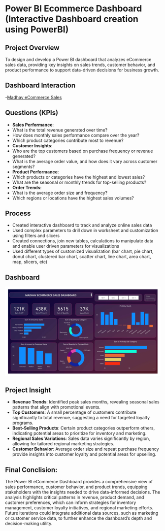 # Power BI Ecommerce Dashboard (Interactive Dashboard creation using PowerBI)
## Project Overview
To design and develop a Power BI dashboard that analyzes eCommerce sales data, providing key insights on sales trends, customer behavior, and product performance to support data-driven decisions for business growth.

## Dashboard Interaction
-<a href=https://github.com/EE4coder/PowerBI-Ecommerce-Dashboard/blob/main/Ecommerce%20Dashboard.pbix>Madhav eCommerce Sales </a>

## Questions (KPIs)

- **Sales Performance**:
- What is the total revenue generated over time?
- How does monthly sales performance compare over the year?
- Which product categories contribute most to revenue?
- **Customer Insights**:
- Who are the top customers based on purchase frequency or revenue generated?
- What is the average order value, and how does it vary across customer segments?
- **Product Performance**:
- Which products or categories have the highest and lowest sales?
- What are the seasonal or monthly trends for top-selling products?
- **Order Trends**:
- What is the average order size and frequency?
- Which regions or locations have the highest sales volumes?

## Process
- Created interactive dashboard to track and analyze online sales data
- Used complex parameters to drill down in worksheet and customization using filters and slicers
- Created connections, join new tables, calculations to manipulate data and enable user driven parameters for visualizations
- Used different types of customized visualization (bar chart, pie chart, donut chart, clustered bar chart, scatter chart, line chart, area chart, map, slicers, etc)

## Dashboard

![Report](https://github.com/EE4coder/PowerBI-Ecommerce-Dashboard/blob/main/Ecommerce%20Dashboard.png)

## Project Insight
- **Revenue Trends**: Identified peak sales months, revealing seasonal sales patterns that align with promotional events.
- **Top Customers**: A small percentage of customers contribute significantly to total revenue, suggesting a need for targeted loyalty programs.
- **Best-Selling Products**: Certain product categories outperform others, indicating potential areas to prioritize for inventory and marketing.
- **Regional Sales Variations**: Sales data varies significantly by region, allowing for tailored regional marketing strategies.
- **Customer Behavior**: Average order size and repeat purchase frequency provide insights into customer loyalty and potential areas for upselling.
  
## Final Conclision:
The Power BI eCommerce Dashboard provides a comprehensive view of sales performance, customer behavior, and product trends, equipping stakeholders with the insights needed to drive data-informed decisions. The analysis highlights critical patterns in revenue, product demand, and customer preferences, which can inform strategies for inventory management, customer loyalty initiatives, and regional marketing efforts. Future iterations could integrate additional data sources, such as marketing or customer service data, to further enhance the dashboard’s depth and decision-making utility.
